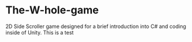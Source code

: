 # The-W-hole-game
2D Side Scroller game designed for a brief introduction into C# and coding inside of Unity. This is a test

